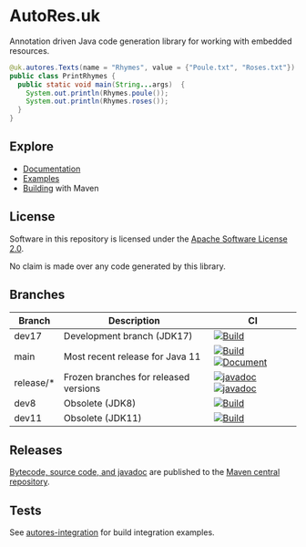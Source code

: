 # AutoRes.uk

Annotation driven Java code generation library for working with embedded resources.

```java
@uk.autores.Texts(name = "Rhymes", value = {"Poule.txt", "Roses.txt"})
public class PrintRhymes {
  public static void main(String...args)  {
    System.out.println(Rhymes.poule());
    System.out.println(Rhymes.roses());
  }
}
```

## Explore

 - [Documentation](https://autores.uk)
 - [Examples](code/examples/)
 - [Building](code/) with Maven

## License

Software in this repository is licensed under the [Apache Software License 2.0](LICENSE.txt).

No claim is made over any code generated by this library.

## Branches

| Branch    | Description                           | CI                                                                                                       |
|-----------|---------------------------------------| --------------------------------------------------------------------------------------------------------  |
| dev17     | Development branch (JDK17)            | [![Build](https://github.com/autores-uk/autores/actions/workflows/ci.yaml/badge.svg?branch=dev8)](https://github.com/autores-uk/autores/actions/workflows/ci.yaml)         |
| main      | Most recent release for Java 11       | [![Build](https://github.com/autores-uk/autores/actions/workflows/ci.yaml/badge.svg)](https://github.com/autores-uk/autores/actions/workflows/ci.yaml) [![Document](https://github.com/autores-uk/autores/actions/workflows/docs.yaml/badge.svg)](https://github.com/autores-uk/autores/actions/workflows/docs.yaml)  |
| release/* | Frozen branches for released versions | [![javadoc](https://javadoc.io/badge2/uk.autores/annotations/javadoc.svg)](https://javadoc.io/doc/uk.autores/annotations) [![javadoc](https://javadoc.io/badge2/uk.autores/processing/javadoc.svg)](https://javadoc.io/doc/uk.autores/processing)  |
| dev8      | Obsolete (JDK8)                       | [![Build](https://github.com/autores-uk/autores/actions/workflows/ci.yaml/badge.svg?branch=dev8)](https://github.com/autores-uk/autores/actions/workflows/ci.yaml)         |
| dev11     | Obsolete (JDK11)                      | [![Build](https://github.com/autores-uk/autores/actions/workflows/ci.yaml/badge.svg?branch=dev11)](https://github.com/autores-uk/autores/actions/workflows/ci.yaml)        |

## Releases

[Bytecode, source code, and javadoc](https://s01.oss.sonatype.org/content/repositories/releases/uk/autores/annotations/)
 are published to the
[Maven central repository](https://central.sonatype.com/artifact/uk.autores/annotations).

## Tests

See [autores-integration](https://github.com/autores-uk/autores-integration) for build integration examples.